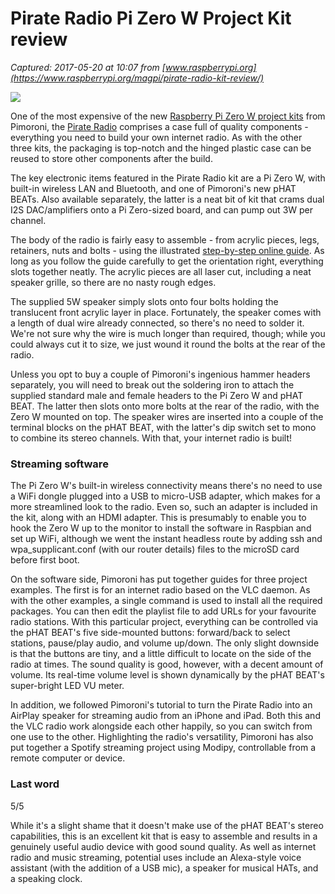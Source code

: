 # Pirate Radio Pi Zero W Project Kit review

_Captured: 2017-05-20 at 10:07 from [www.raspberrypi.org](https://www.raspberrypi.org/magpi/pirate-radio-kit-review/)_

![](https://www.raspberrypi.org/magpi/wp-content/uploads/2017/03/pirateradio-square.jpg)

One of the most expensive of the new [Raspberry Pi Zero W project kits](https://shop.pimoroni.com/collections/kits) from Pimoroni, the [Pirate Radio](https://shop.pimoroni.com/collections/kits/products/pirate-radio-pi-zero-w-project-kit) comprises a case full of quality components - everything you need to build your own internet radio. As with the other three kits, the packaging is top-notch and the hinged plastic case can be reused to store other components after the build.

The key electronic items featured in the Pirate Radio kit are a Pi Zero W, with built-in wireless LAN and Bluetooth, and one of Pimoroni's new pHAT BEATs. Also available separately, the latter is a neat bit of kit that crams dual I2S DAC/amplifiers onto a Pi Zero-sized board, and can pump out 3W per channel.

The body of the radio is fairly easy to assemble - from acrylic pieces, legs, retainers, nuts and bolts - using the illustrated [step-by-step online guide](https://learn.pimoroni.com/tutorial/sandyj/assembling-pirate-radio). As long as you follow the guide carefully to get the orientation right, everything slots together neatly. The acrylic pieces are all laser cut, including a neat speaker grille, so there are no nasty rough edges.

The supplied 5W speaker simply slots onto four bolts holding the translucent front acrylic layer in place. Fortunately, the speaker comes with a length of dual wire already connected, so there's no need to solder it. We're not sure why the wire is much longer than required, though; while you could always cut it to size, we just wound it round the bolts at the rear of the radio.

Unless you opt to buy a couple of Pimoroni's ingenious hammer headers separately, you will need to break out the soldering iron to attach the supplied standard male and female headers to the Pi Zero W and pHAT BEAT. The latter then slots onto more bolts at the rear of the radio, with the Zero W mounted on top. The speaker wires are inserted into a couple of the terminal blocks on the pHAT BEAT, with the latter's dip switch set to mono to combine its stereo channels. With that, your internet radio is built!

### Streaming software

The Pi Zero W's built-in wireless connectivity means there's no need to use a WiFi dongle plugged into a USB to micro-USB adapter, which makes for a more streamlined look to the radio. Even so, such an adapter is included in the kit, along with an HDMI adapter. This is presumably to enable you to hook the Zero W up to the monitor to install the software in Raspbian and set up WiFi, although we went the instant headless route by adding ssh and wpa_supplicant.conf (with our router details) files to the microSD card before first boot.

On the software side, Pimoroni has put together guides for three project examples. The first is for an internet radio based on the VLC daemon. As with the other examples, a single command is used to install all the required packages. You can then edit the playlist file to add URLs for your favourite radio stations. With this particular project, everything can be controlled via the pHAT BEAT's five side-mounted buttons: forward/back to select stations, pause/play audio, and volume up/down. The only slight downside is that the buttons are tiny, and a little difficult to locate on the side of the radio at times. The sound quality is good, however, with a decent amount of volume. Its real-time volume level is shown dynamically by the pHAT BEAT's super-bright LED VU meter.

In addition, we followed Pimoroni's tutorial to turn the Pirate Radio into an AirPlay speaker for streaming audio from an iPhone and iPad. Both this and the VLC radio work alongside each other happily, so you can switch from one use to the other. Highlighting the radio's versatility, Pimoroni has also put together a Spotify streaming project using Modipy, controllable from a remote computer or device.

### Last word

5/5

While it's a slight shame that it doesn't make use of the pHAT BEAT's stereo capabilities, this is an excellent kit that is easy to assemble and results in a genuinely useful audio device with good sound quality. As well as internet radio and music streaming, potential uses include an Alexa-style voice assistant (with the addition of a USB mic), a speaker for musical HATs, and a speaking clock.
